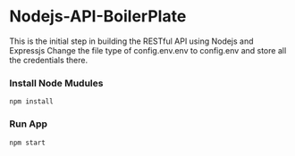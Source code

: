 # Nodejs-API-BoilerPlate
This is the initial step in building the RESTful API using Nodejs and Expressjs
Change the file type of config.env.env to config.env and store all the credentials there.

### Install Node Mudules
```
npm install
```

### Run App
```
npm start
```

